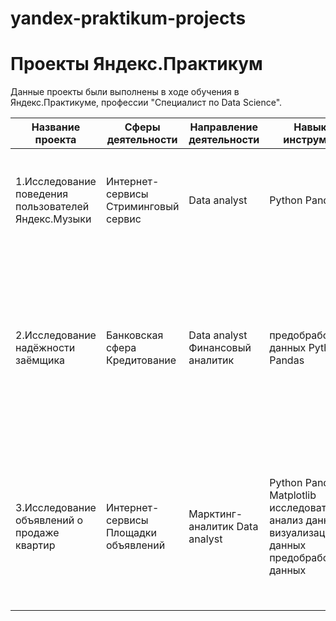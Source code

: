 # yandex-praktikum-projects
# Проекты Яндекс.Практикум

Данные проекты были выполнены в ходе обучения в Яндекс.Практикуме, профессии "Специалист по Data Science".

| Название проекта           | Сферы деятельности | Направление деятельности | Навыки и инструменты | Цель проекта | Описание проекта | Ключевые слова |
| ---------------------------| -------------------|--------------------------|-------------|--------------|------------------|----------------|
| 1.Исследование поведения пользователей Яндекс.Музыки| Интернет-сервисы Стриминговый сервис| Data analyst | Python Pandas | Исследовать поведение пользователей путем проверки гипотез|Сравнение поведения пользователей Яндекс.Музыки Москвы и Петербурга. Проверка нескольких гипотез | обработка данных, дубликаты, пропуски, логическая индексация, группировка, сортировка|
| 2.Исследование надёжности заёмщика| Банковская сфера Кредитование | Data analyst Финансовый аналитик | предобработка данных Python Pandas | Для построении модели кредитного скоринга (системы, которая оценивает способность потенциального заёмщика вернуть кредит банку) необходимо выявить влияет ли семейное положение и количество детей клиента на факт погашения кредита в срок | На основе данных кредитного отдела банка исследование влияние семейного положения и количества детей на факт погашения кредита в срок | обработка данных, дубликаты, пропуски, категоризация, декомпозиция |
|3.Исследование объявлений о продаже квартир|Интернет-сервисы Площадки объявлений|Марктинг-аналитик Data analyst|Python Pandas Matplotlib исследовательский анализ данных визуализация данных предобработка данных|Установить параметры, для того, чтобы научиться определять рыночную стоимость объектов недвижимости. Это позволит построить автоматизированную систему: она отследит аномалии и мошенническую деятельность | На основе данных сервиса Яндекс.Недвижимость определение рыночной стоимости объектов недвижимости разного типа, типичные параметры квартир, в зависимости от удаленности от центра|обработка данных, histogram, boxplot, scattermatrix, категоризация, scatterplot |

